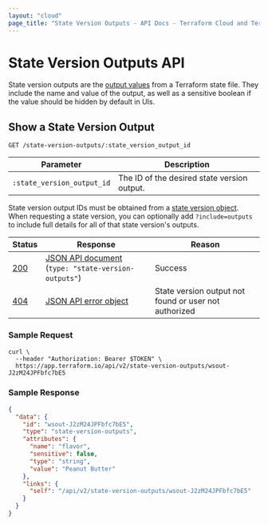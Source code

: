 ```yaml
---
layout: "cloud"
page_title: "State Version Outputs - API Docs - Terraform Cloud and Terraform Enterprise"
---
```


[200]: https://developer.mozilla.org/en-US/docs/Web/HTTP/Status/200
[404]: https://developer.mozilla.org/en-US/docs/Web/HTTP/Status/404
[JSON API document]: /docs/cloud/api/index.html#json-api-documents
[JSON API error object]: https://jsonapi.org/format/#error-objects

# State Version Outputs API

State version outputs are the [output values](/docs/language/values/outputs.html) from a Terraform state file. They include
the name and value of the output, as well as a sensitive boolean if the value
should be hidden by default in UIs.

## Show a State Version Output

`GET /state-version-outputs/:state_version_output_id`

Parameter | Description
----------|---------
`:state_version_output_id` | The ID of the desired state version output.

State version output IDs must be obtained from a [state version object](./state-versions.html). When requesting a state version, you can optionally add `?include=outputs` to include full details for all of that state version's outputs.

Status  | Response                                                | Reason
--------|---------------------------------------------------------|----------
[200][] | [JSON API document][] (`type: "state-version-outputs"`) | Success
[404][] | [JSON API error object][]                               | State version output not found or user not authorized

### Sample Request

```shell
curl \
  --header "Authorization: Bearer $TOKEN" \
  https://app.terraform.io/api/v2/state-version-outputs/wsout-J2zM24JPFbfc7bE5
```

### Sample Response

```json
{
  "data": {
    "id": "wsout-J2zM24JPFbfc7bE5",
    "type": "state-version-outputs",
    "attributes": {
      "name": "flavor",
      "sensitive": false,
      "type": "string",
      "value": "Peanut Butter"
    },
    "links": {
      "self": "/api/v2/state-version-outputs/wsout-J2zM24JPFbfc7bE5"
    }
  }
}
```

